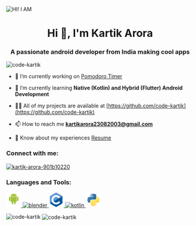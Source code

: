 ![HI! I AM](https://user-images.githubusercontent.com/90279768/138564998-b9716c1e-0ab7-46b8-a052-849bad009eeb.png)

<h1 align="center">Hi 👋, I'm Kartik Arora</h1>
<h3 align="center">A passionate android developer from India making cool apps</h3>

<p align="left"> <img src="https://komarev.com/ghpvc/?username=code-kartik&label=Profile%20views&color=0e75b6&style=flat" alt="code-kartik" /> </p>

- 🔭 I’m currently working on [Pomodoro Timer](https://github.com/code-kartik/Pomodoro_Timer)

- 🌱 I’m currently learning **Native (Kotlin) and Hybrid (Flutter) Android Development**

- 👨‍💻 All of my projects are available at [https://github.com/code-kartik](https://github.com/code-kartik)

- 📫 How to reach me **kartikarora23082003@gmail.com**

- 📄 Know about my experiences [Resume](https://docs.google.com/document/d/10pUCbJ3LyVBSG-CroYtkDNTs4JPZ4qHh54SZXf7dSA4/edit?usp=sharing)

<h3 align="left">Connect with me:</h3>
<p align="left">
<a href="https://linkedin.com/in/kartik-arora-901b10220" target="blank"><img align="center" src="https://raw.githubusercontent.com/rahuldkjain/github-profile-readme-generator/master/src/images/icons/Social/linked-in-alt.svg" alt="kartik-arora-901b10220" height="30" width="40" /></a>
</p>

<h3 align="left">Languages and Tools:</h3>
<p align="left"> <a href="https://developer.android.com" target="_blank" rel="noreferrer"> <img src="https://raw.githubusercontent.com/devicons/devicon/master/icons/android/android-original-wordmark.svg" alt="android" width="40" height="40"/> </a> <a href="https://www.blender.org/" target="_blank" rel="noreferrer"> <img src="https://download.blender.org/branding/community/blender_community_badge_white.svg" alt="blender" width="40" height="40"/> </a> <a href="https://www.cprogramming.com/" target="_blank" rel="noreferrer"> <img src="https://raw.githubusercontent.com/devicons/devicon/master/icons/c/c-original.svg" alt="c" width="40" height="40"/> </a> <a href="https://kotlinlang.org" target="_blank" rel="noreferrer"> <img src="https://www.vectorlogo.zone/logos/kotlinlang/kotlinlang-icon.svg" alt="kotlin" width="40" height="40"/> </a> <a href="https://www.python.org" target="_blank" rel="noreferrer"> <img src="https://raw.githubusercontent.com/devicons/devicon/master/icons/python/python-original.svg" alt="python" width="40" height="40"/> </a> </p>

<p><img align="left" src="https://github-readme-stats.vercel.app/api/top-langs?username=code-kartik&show_icons=true&locale=en&layout=compact" alt="code-kartik" /></p>

<p>&nbsp;<img align="center" src="https://github-readme-stats.vercel.app/api?username=code-kartik&show_icons=true&locale=en" alt="code-kartik" /></p>
